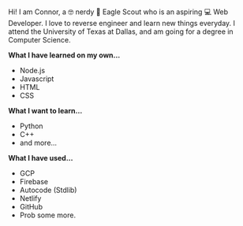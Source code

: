 Hi! I am Connor, a 🤓 nerdy 🦅 Eagle Scout who is an aspiring 💻 Web Developer. I love to reverse engineer and learn new things everyday. I attend the University of Texas at Dallas, and am going for a degree in Computer Science.

**What I have learned on my own...**
- Node.js
- Javascript
- HTML
- CSS

**What I want to learn...**
- Python
- C++
- and more...

**What I have used...**
- GCP
- Firebase
- Autocode (Stdlib)
- Netlify
- GitHub
- Prob some more.

